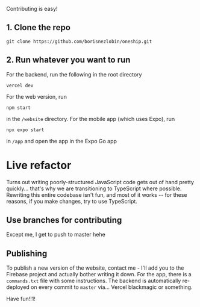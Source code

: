 Contributing is easy!<br />
## 1. Clone the repo
```
git clone https://github.com/borisnezlobin/oneship.git
```
## 2. Run whatever you want to run
For the backend, run the following in the root directory
```
vercel dev
```
For the web version, run
```
npm start
```
in the `/website` directory. For the mobile app (which uses Expo), run
```
npx expo start
```
in `/app` and open the app in the Expo Go app

# Live refactor
Turns out writing poorly-structured JavaScript code gets out of hand pretty quickly... that's why we are transitioning to TypeScript where possible. Rewriting this entire codebase isn't fun, and most of it works -- for these reasons, if you make changes, try to use TypeScript.

## Use branches for contributing
Except me, I get to push to master hehe

## Publishing
To publish a new version of the website, contact me - I'll add you to the Firebase project and actually bother writing it down.
For the app, there is a `commands.txt` file with some instructions.
The backend is automatically re-deployed on every commit to `master` via... Vercel blackmagic or something.

Have fun!!1!
